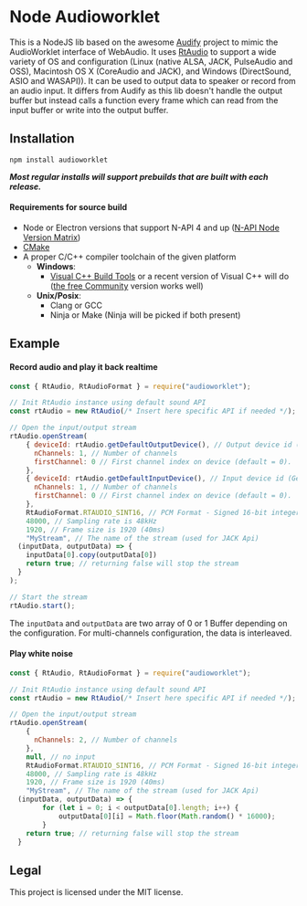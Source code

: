 # Node Audioworklet

This is a NodeJS lib based on the awesome [Audify](https://github.com/almogh52/audify) project to mimic the AudioWorklet interface of WebAudio. It uses [RtAudio](https://www.music.mcgill.ca/~gary/rtaudio/) to support a wide variety of OS and configuration (Linux (native ALSA, JACK, PulseAudio and OSS), Macintosh OS X (CoreAudio and JACK), and Windows (DirectSound, ASIO and WASAPI)). It can be used to output data to speaker or record from an audio input. It differs from Audify as this lib doesn't handle the output buffer but instead calls a function every frame which can read from the input buffer or write into the output buffer.

## Installation
```
npm install audioworklet
```

***Most regular installs will support prebuilds that are built with each release.***

#### Requirements for source build

* Node or Electron versions that support N-API 4 and up ([N-API Node Version Matrix](https://nodejs.org/docs/latest/api/n-api.html#n_api_n_api_version_matrix))
* [CMake](http://www.cmake.org/download/)
* A proper C/C++ compiler toolchain of the given platform
    * **Windows**:
        * [Visual C++ Build Tools](https://visualstudio.microsoft.com/visual-cpp-build-tools/) or a recent version of Visual C++ will do ([the free Community](https://www.visualstudio.com/products/visual-studio-community-vs) version works well)
    * **Unix/Posix**:
        * Clang or GCC
        * Ninja or Make (Ninja will be picked if both present)

## Example

#### Record audio and play it back realtime
```javascript
const { RtAudio, RtAudioFormat } = require("audioworklet");

// Init RtAudio instance using default sound API
const rtAudio = new RtAudio(/* Insert here specific API if needed */);

// Open the input/output stream
rtAudio.openStream(
	{ deviceId: rtAudio.getDefaultOutputDevice(), // Output device id (Get all devices using `getDevices`)
	  nChannels: 1, // Number of channels
	  firstChannel: 0 // First channel index on device (default = 0).
	},
	{ deviceId: rtAudio.getDefaultInputDevice(), // Input device id (Get all devices using `getDevices`)
	  nChannels: 1, // Number of channels
	  firstChannel: 0 // First channel index on device (default = 0).
	},
	RtAudioFormat.RTAUDIO_SINT16, // PCM Format - Signed 16-bit integer
	48000, // Sampling rate is 48kHz
	1920, // Frame size is 1920 (40ms)
	"MyStream", // The name of the stream (used for JACK Api)
  (inputData, outputData) => {
    inputData[0].copy(outputData[0])
    return true; // returning false will stop the stream
  }
);

// Start the stream
rtAudio.start();
```

The `inputData` and `outputData` are two array of 0 or 1 Buffer depending on the configuration. For multi-channels configuration, the data is interleaved.

#### Play white noise

```javascript
const { RtAudio, RtAudioFormat } = require("audioworklet");

// Init RtAudio instance using default sound API
const rtAudio = new RtAudio(/* Insert here specific API if needed */);

// Open the input/output stream
rtAudio.openStream(
	{
	  nChannels: 2, // Number of channels
	},
	null, // no input
	RtAudioFormat.RTAUDIO_SINT16, // PCM Format - Signed 16-bit integer
	48000, // Sampling rate is 48kHz
	1920, // Frame size is 1920 (40ms)
	"MyStream", // The name of the stream (used for JACK Api)
  (inputData, outputData) => {
		for (let i = 0; i < outputData[0].length; i++) {
			outputData[0][i] = Math.floor(Math.random() * 16000);
		}
    return true; // returning false will stop the stream
  }
```

## Legal

This project is licensed under the MIT license.
